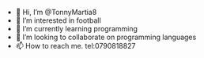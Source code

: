 - 👋 Hi, I’m @TonnyMartia8
- 👀 I’m interested in football
- 🌱 I’m currently learning programming
- 💞️ I’m looking to collaborate on programming languages
- 📫 How to reach me. tel:0790818827

<!---
TonnyMartia8/TonnyMartia8 is a ✨ special ✨ repository because its `README.md` (this file) appears on your GitHub profile.
You can click the Preview link to take a look at your changes.
--->
